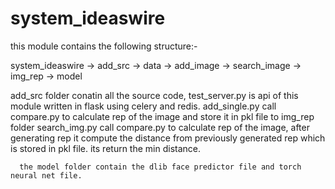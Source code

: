 # system_ideaswire
this module contains the following structure:-

  system_ideaswire
    -> add_src
    -> data
          -> add_image
          -> search_image
    -> img_rep
    -> model
    
  add_src folder conatin all the source code, test_server.py is api of this module written in flask using celery and redis.
      add_single.py call compare.py to calculate rep of the image and store it in pkl file to img_rep folder
      search_img.py call compare.py to calculate rep of the image, after generating rep it compute the distance from previously generated rep which is stored in pkl file. its return the min distance.
      
      the model folder contain the dlib face predictor file and torch neural net file.
